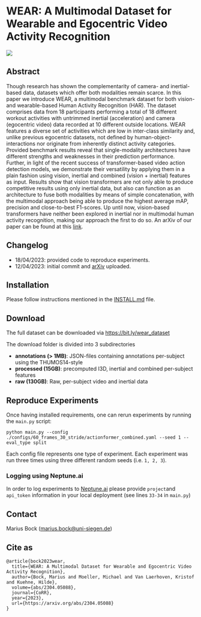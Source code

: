 # WEAR: A Multimodal Dataset for Wearable and Egocentric Video Activity Recognition

![](teaser.gif)

## Abstract
Though research has shown the complementarity of camera- and inertial-based data, datasets which offer both modalities remain scarce. In this paper we introduce WEAR, a multimodal benchmark dataset for both vision- and wearable-based Human Activity Recognition (HAR). The dataset comprises data from 18 participants performing a total of 18 different workout activities with untrimmed inertial (acceleration) and camera (egocentric video) data recorded at 10 different outside locations. WEAR features a diverse set of activities which are low in inter-class similarity and, unlike previous egocentric datasets, not defined by human-object-interactions nor originate from inherently distinct activity categories. Provided benchmark results reveal that single-modality architectures have different strengths and weaknesses in their prediction performance. Further, in light of the recent success of transformer-based video action detection models, we demonstrate their versatility by applying them in a plain fashion using vision, inertial and combined (vision + inertial) features as input. Results show that vision transformers are not only able to produce competitive results using only inertial data, but also can function as an architecture to fuse both modalities by means of simple concatenation, with the multimodal approach being able to produce the highest average mAP, precision and close-to-best F1-scores. Up until now, vision-based transformers have neither been explored in inertial nor in multimodal human activity recognition, making our approach the first to do so. An arXiv of our paper can be found at this [link](https://arxiv.org/abs/2304.05088).

## Changelog
- 18/04/2023: provided code to reproduce experiments.
- 12/04/2023: initial commit and [arXiv](https://arxiv.org/abs/2304.05088) uploaded.

## Installation
Please follow instructions mentioned in the [INSTALL.md](/Install.md) file.

## Download
The full dataset can be downloaded via https://bit.ly/wear_dataset

The download folder is divided into 3 subdirectories
- **annotations (> 1MB)**: JSON-files containing annotations per-subject using the THUMOS14-style
- **processed (15GB)**: precomputed I3D, inertial and combined per-subject features
- **raw (130GB)**: Raw, per-subject video and inertial data

## Reproduce Experiments
Once having installed requirements, one can rerun experiments by running the `main.py` script:

````
python main.py --config ./configs/60_frames_30_stride/actionformer_combined.yaml --seed 1 --eval_type split
````

Each config file represents one type of experiment. Each experiment was run three times using three different random seeds (i.e. `1, 2, 3`).

### Logging using Neptune.ai

In order to log experiments to [Neptune.ai](https://neptune.ai) please provide `project`and `api_token` information in your local deployment (see lines `33-34` in `main.py`)

## Contact
Marius Bock (marius.bock@uni-siegen.de)

## Cite as
```
@article{bock2023wear,
  title={WEAR: A Multimodal Dataset for Wearable and Egocentric Video Activity Recognition},
  author={Bock, Marius and Moeller, Michael and Van Laerhoven, Kristof and Kuehne, Hilde},
  volume={abs/2304.05088},
  journal={CoRR},
  year={2023},
  url={https://arxiv.org/abs/2304.05088}
}
```
